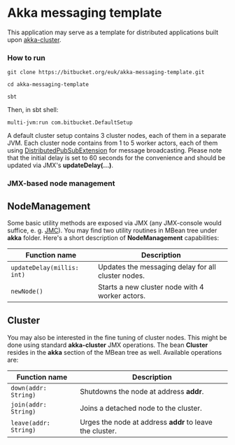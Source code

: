 # Akka messaging template #

This application may serve as a template for distributed applications built upon [akka-cluster](http://doc.akka.io/docs/akka/snapshot/common/cluster.html).

### How to run ###

    git clone https://bitbucket.org/euk/akka-messaging-template.git

    cd akka-messaging-template

    sbt

Then, in sbt shell:

    multi-jvm:run com.bitbucket.DefaultSetup

A default cluster setup contains 3 cluster nodes, each of them in a separate JVM.
Each cluster node contains from 1 to 5 worker actors, each of them using [DistributedPubSubExtension](http://doc.akka.io/api/akka/2.3.1/index.html#akka.contrib.pattern.DistributedPubSubExtension$) for message broadcasting. Please note that the initial delay is set to 60 seconds for the convenience and should be updated via JMX's __updateDelay(...)__.

### JMX-based node management ###

## NodeManagement ##
Some basic utility methods are exposed via JMX (any JMX-console would suffice, e. g. [JMC](http://www.oracle.com/technetwork/java/javaseproducts/mission-control/java-mission-control-1998576.html)). You may find two utility routines in MBean tree under __akka__ folder. Here's a short description of __NodeManagement__ capabilities:

| Function name | Description             |
| ------------- | ------------------------------ |
| `updateDelay(millis: int)`      | Updates the messaging delay for all cluster nodes.   |
| `newNode()`   | Starts a new cluster node with 4 worker actors.    |

## Cluster ##

You may also be interested in the fine tuning of cluster nodes. This might be done using standard __akka-cluster__ JMX operations. The bean __Cluster__ resides in the __akka__ section of the MBean tree as well. Available operations are:

| Function name | Description             |
| ------------- | ------------------------------ |
| `down(addr: String)`      | Shutdowns the node at address __addr__.   |
| `join(addr: String)`   | Joins a detached node to the cluster.    |
| `leave(addr: String)`   | Urges the node at address __addr__ to leave the cluster.   |